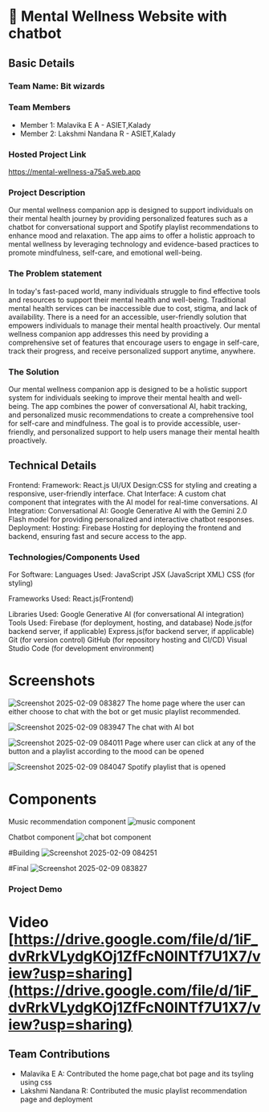 #  🎯  Mental Wellness Website with chatbot


## Basic Details
### Team Name: Bit wizards


### Team Members
- Member 1: Malavika E A - ASIET,Kalady
- Member 2: Lakshmi Nandana R - ASIET,Kalady


### Hosted Project Link
https://mental-wellness-a75a5.web.app

### Project Description
Our mental wellness companion app is designed to support individuals on their mental health journey by providing personalized features such as a chatbot for conversational support  and Spotify playlist recommendations to enhance mood and relaxation. The app aims to offer a holistic approach to mental wellness by leveraging technology and evidence-based practices to promote mindfulness, self-care, and emotional well-being.

### The Problem statement

In today's fast-paced world, many individuals struggle to find effective tools and resources to support their mental health and well-being. Traditional mental health services can be inaccessible due to cost, stigma, and lack of availability. There is a need for an accessible, user-friendly solution that empowers individuals to manage their mental health proactively. Our mental wellness companion app addresses this need by providing a comprehensive set of features that encourage users to engage in self-care, track their progress, and receive personalized support anytime, anywhere.

### The Solution

Our mental wellness companion app is designed to be a holistic support system for individuals seeking to improve their mental health and well-being. The app combines the power of conversational AI, habit tracking, and personalized music recommendations to create a comprehensive tool for self-care and mindfulness. The goal is to provide accessible, user-friendly, and personalized support to help users manage their mental health proactively.

## Technical Details

Frontend:
Framework: React.js
UI/UX Design:CSS for styling and creating a responsive, user-friendly interface.
Chat Interface: A custom chat component that integrates with the AI model for real-time conversations.
AI Integration:
Conversational AI: Google Generative AI with the Gemini 2.0 Flash model for providing personalized and interactive chatbot responses.
Deployment:
Hosting: Firebase Hosting for deploying the frontend and backend, ensuring fast and secure access to the app.

### Technologies/Components Used
For Software:
Languages Used:
  JavaScript
  JSX (JavaScript XML)
  CSS (for styling)

Frameworks Used:
  React.js(Frontend)

Libraries Used:
  Google Generative AI (for conversational AI integration)
Tools Used:
  Firebase (for deployment, hosting, and database)
  Node.js(for backend server, if applicable)
  Express.js(for backend server, if applicable)
  Git (for version control)
  GitHub (for repository hosting and CI/CD)
  Visual Studio Code (for development environment)


# Screenshots 
![Screenshot 2025-02-09 083827](https://github.com/user-attachments/assets/3130be5a-a42b-4176-a65c-729105d99615)
The home page where the user can either choose to chat with the bot or get music playlist recommended.

![Screenshot 2025-02-09 083947](https://github.com/user-attachments/assets/45910f2c-bc07-4ace-a3d2-f67a4909b7b6)
The chat with AI bot

![Screenshot 2025-02-09 084011](https://github.com/user-attachments/assets/4298a061-bbaf-4480-89e5-a44faa59ef6d)
Page where user can click at any of the button and a playlist according to the mood can be opened

![Screenshot 2025-02-09 084047](https://github.com/user-attachments/assets/0ab472a4-9285-4484-ad34-f6198be4534e)
Spotify playlist that is opened


# Components
Music recommendation component
![music component](https://github.com/user-attachments/assets/08c06113-b912-4dcf-b43f-b6957b9a055c)

Chatbot component
![chat bot component](https://github.com/user-attachments/assets/de8d6e9a-8958-49aa-911c-0671c45a3331)


#Building
![Screenshot 2025-02-09 084251](https://github.com/user-attachments/assets/0554220e-ca5b-4473-8d4b-fdbf78017574)


#Final
![Screenshot 2025-02-09 083827](https://github.com/user-attachments/assets/993af855-7913-4bb5-b3f5-7aaea847528a)



### Project Demo
# Video [https://drive.google.com/file/d/1iF_dvRrkVLydgKOj1ZfFcN0INTf7U1X7/view?usp=sharing](https://drive.google.com/file/d/1iF_dvRrkVLydgKOj1ZfFcN0INTf7U1X7/view?usp=sharing)


## Team Contributions
- Malavika E A: Contributed the home page,chat bot page and its tsyling using css
- Lakshmi Nandana R: Contributed the music playlist recommendation page and deployment



